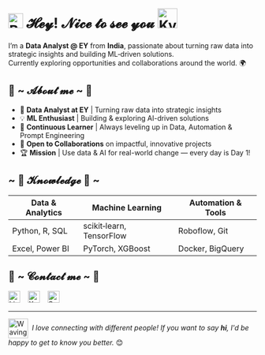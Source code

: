 <h1><img src="https://emojis.slackmojis.com/emojis/images/1531849430/4246/blob-sunglasses.gif?1531849430" width="30" alt="Blob Sunglasses Emoji"/> 𝓗𝓮𝔂! 𝓝𝓲𝓬𝓮 𝓽𝓸 𝓼𝓮𝓮 𝔂𝓸𝓾 <img src="https://raw.githubusercontent.com/innng/innng/master/assets/kyubey.gif" height="40" alt="Kyubey Gif"/></h1>

I’m a **Data Analyst @ EY** from **India**, passionate about turning raw data into strategic insights and building ML‑driven solutions.  
Currently exploring opportunities and collaborations around the world. 🌍

<h2> 🦊 ~ 𝓐𝓫𝓸𝓾𝓽 𝓶𝓮 ~ 🦊 </h2>

- 🚀 **Data Analyst at EY** | Turning raw data into strategic insights 
- 💡 **ML Enthusiast** | Building & exploring AI-driven solutions 
- 🌱 **Continuous Learner** | Always leveling up in Data, Automation & Prompt Engineering 
- 🤝 **Open to Collaborations** on impactful, innovative projects 
- 🏆 **Mission** | Use data & AI for real-world change — every day is Day 1!


<h2> ~ 📇 𝓚𝓷𝓸𝔀𝓵𝓮𝓭𝓰𝓮 📇 ~</h2>

| Data & Analytics   | Machine Learning           | Automation & Tools    |
|--------------------|----------------------------|-----------------------|
| Python, R, SQL     | scikit‑learn, TensorFlow   | Roboflow, Git       |
| Excel, Power BI    | PyTorch, XGBoost           | Docker, BigQuery    |


 
<h2>📝 ~ 𝓒𝓸𝓷𝓽𝓪𝓬𝓽 𝓶𝓮 ~ 📝</h2>
<p align="left">
  <a href="https://www.linkedin.com/in/rambawankule/" target="_blank" rel="noopener noreferrer" style="text-decoration:none;"> <img src="https://raw.githubusercontent.com/rahuldkjain/github-profile-readme-generator/master/src/images/icons/Social/linked-in-alt.svg" alt="LinkedIn Profile" height="24" width="24" /> </a> &nbsp;&nbsp; <a href="https://x.com/rambawankule7" target="_blank" rel="noopener noreferrer" style="text-decoration:none;">
    <picture>
      <source media="(prefers-color-scheme: dark)" srcset="https://cdn.simpleicons.org/x/FFFFFF">
      <source media="(prefers-color-scheme: light)" srcset="https://cdn.simpleicons.org/x/000000">
      <img src="https://cdn.simpleicons.org/x/000000" height="24" width="24" alt="X Profile"/>
    </picture>
  </a>
  &nbsp;&nbsp; <a href="mailto:rambawankule25@gmail.com" style="text-decoration:none;">
    <img src="https://upload.wikimedia.org/wikipedia/commons/7/7e/Gmail_icon_%282020%29.svg" height="24" width="24" alt="Send Email"/>
  </a>
</p>

---

<p>
  <img src="https://media0.giphy.com/media/v1.Y2lkPTc5MGI3NjExeWt2NXk3cmdwd2dmanFzbHV1cmw1c3Z4bTlvYXBvNzFwd3djbnQ3NyZlcD12MV9pbnRlcm5hbF9naWZfYnlfaWQmY3Q9cw/oOylMv2oLDxcxGzYn6/giphy.gif" width="40" alt="Waving Robot" style="vertical-align: middle;">&nbsp; <em>I love connecting with different people! If you want to say <b>hi</b>, I'd be happy to get to know you better.</em> 😊
</p>
